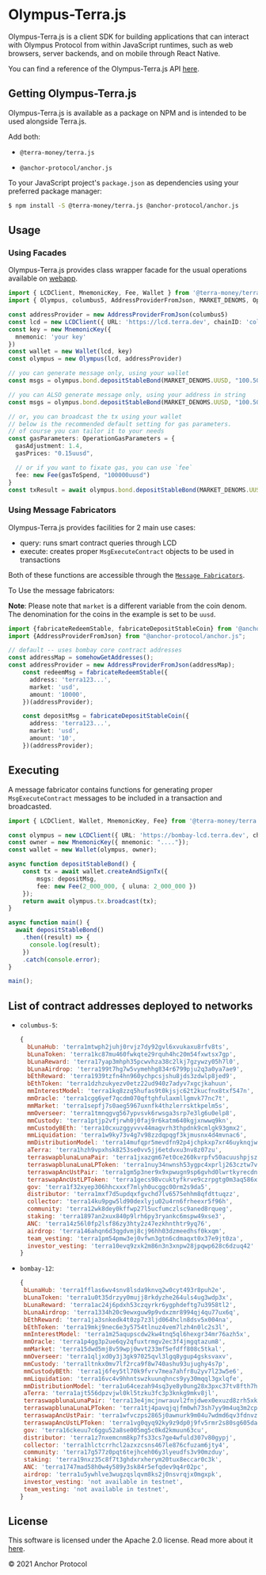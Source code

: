 # Olympus-Terra.js

Olympus-Terra.js is a client SDK for building applications that can interact with Olympus Protocol from within JavaScript runtimes, such as web browsers, server backends, and on mobile through React Native.

<!-- TODO (appleseed) replace link -->
You can find a reference of the Olympus-Terra.js API [here](https://anchor-protocol.github.io/anchor.js/).

## Getting Olympus-Terra.js

Olympus-Terra.js is available as a package on NPM and is intended to be used alongside Terra.js.

Add both:

- `@terra-money/terra.js`
<!-- TODO (appleseed) make deployable -->
- `@anchor-protocol/anchor.js`

To your JavaScript project's `package.json` as dependencies using your preferred package manager:

```sh
$ npm install -S @terra-money/terra.js @anchor-protocol/anchor.js
```

## Usage


### Using Facades

Olympus-Terra.js provides class wrapper facade for the usual operations available on [webapp](https://app.anchorprotocol.com).

```ts
import { LCDClient, MnemonicKey, Fee, Wallet } from '@terra-money/terra.js'
import { Olympus, columbus5, AddressProviderFromJson, MARKET_DENOMS, OperationGasParameters } from '@olympus-dao/Olympus-Terra.js'

const addressProvider = new AddressProviderFromJson(columbus5)
const lcd = new LCDClient({ URL: 'https://lcd.terra.dev', chainID: 'columbus-5' })
const key = new MnemonicKey({
  mnemonic: 'your key'
})
const wallet = new Wallet(lcd, key)
const olympus = new Olympus(lcd, addressProvider)

// you can generate message only, using your wallet
const msgs = olympus.bond.depositStableBond(MARKET_DENOMS.UUSD, "100.5000").generateWithWallet(wallet)

// you can ALSO generate message only, using your address in string
const msgs = olympus.bond.depositStableBond(MARKET_DENOMS.UUSD, "100.5000").generateWithAddress("terra1...")

// or, you can broadcast the tx using your wallet
// below is the recommended default setting for gas parameters.
// of course you can tailor it to your needs
const gasParameters: OperationGasParameters = {
  gasAdjustment: 1.4,
  gasPrices: "0.15uusd",

  // or if you want to fixate gas, you can use `fee`
  fee: new Fee(gasToSpend, "100000uusd")
}
const txResult = await olympus.bond.depositStableBond(MARKET_DENOMS.UUSD, "100.5000").execute(wallet, gasParameters)
```


### Using Message Fabricators

Olympus-Terra.js provides facilities for 2 main use cases:

- query: runs smart contract queries through LCD
- execute: creates proper `MsgExecuteContract` objects to be used in transactions

Both of these functions are accessible through the [`Message Fabricators`](https://github.com/Anchor-Protocol/anchor.js/tree/master/src/fabricators).

To Use the message fabricators: 

**Note**: Please note that `market` is a different variable from the coin denom. The denomination for the coins in the example is set to be `uusd`.
```ts
import {fabricateRedeemStable, fabricateDepositStableCoin} from '@anchor-protocol/anchor.js';
import {AddressProviderFromJson} from "@anchor-protocol/anchor.js"; 

// default -- uses bombay core contract addresses
const addressMap = somehowGetAddresses();
const addressProvider = new AddressProviderFromJson(addressMap);
    const redeemMsg = fabricateRedeemStable({
      address: 'terra123...',
      market: 'usd',
      amount: '10000',
    })(addressProvider);

    const depositMsg = fabricateDepositStableCoin({
      address: 'terra123...',
      market: 'usd',
      amount: '10',
    })(addressProvider);
```

## Executing
A message fabricator contains functions for generating proper `MsgExecuteContract` messages to be included in a transaction and broadcasted.

```ts
import { LCDClient, Wallet, MnemonicKey, Fee} from '@terra-money/terra.js';

const olympus = new LCDClient({ URL: 'https://bombay-lcd.terra.dev', chainID:'bombay-12' });
const owner = new MnemonicKey({ mnemonic: "...."});
const wallet = new Wallet(olympus, owner);

async function depositStableBond() {
    const tx = await wallet.createAndSignTx({
        msgs: depositMsg,
        fee: new Fee(2_000_000, { uluna: 2_000_000 })
    });
    return await olympus.tx.broadcast(tx);
}

async function main() {
  await depositStableBond()
    .then((result) => {
      console.log(result);
    })
    .catch(console.error);
}

main();
```

## List of contract addresses deployed to networks

- `columbus-5`:
  ```js
  {
    bLunaHub: 'terra1mtwph2juhj0rvjz7dy92gvl6xvukaxu8rfv8ts',
    bLunaToken: 'terra1kc87mu460fwkqte29rquh4hc20m54fxwtsx7gp',
    bLunaReward: 'terra17yap3mhph35pcwvhza38c2lkj7gzywzy05h7l0',
    bLunaAirdrop: 'terra199t7hg7w5vymehhg834r6799pju2q3a0ya7ae9',
    bEthReward: 'terra1939tzfn4hn960ychpcsjshu8jds3zdwlp8jed9',
    bEthToken: 'terra1dzhzukyezv0etz22ud940z7adyv7xgcjkahuun',
    mmInterestModel: 'terra1kq8zzq5hufas9t0kjsjc62t2kucfnx8txf547n',
    mmOracle: 'terra1cgg6yef7qcdm070qftghfulaxmllgmvk77nc7t',
    mmMarket: 'terra1sepfj7s0aeg5967uxnfk4thzlerrsktkpelm5s',
    mmOverseer: 'terra1tmnqgvg567ypvsvk6rwsga3srp7e3lg6u0elp8',
    mmCustody: 'terra1ptjp2vfjrwh0j0faj9r6katm640kgjxnwwq9kn',
    mmCustodyBEth: 'terra10cxuzggyvvv44magvrh3thpdnk9cmlgk93gmx2',
    mmLiquidation: 'terra1w9ky73v4g7v98zzdqpqgf3kjmusnx4d4mvnac6',
    mmDistributionModel: 'terra14mufqpr5mevdfn92p4jchpkxp7xr46uyknqjwq',
    aTerra: 'terra1hzh9vpxhsk8253se0vv5jj6etdvxu3nv8z07zu',
    terraswapblunaLunaPair: 'terra1jxazgm67et0ce260kvrpfv50acuushpjsz2y0p',
    terraswapblunaLunaLPToken: 'terra1nuy34nwnsh53ygpc4xprlj263cztw7vc99leh2',
    terraswapAncUstPair: 'terra1gm5p3ner9x9xpwugn9sp6gvhd0lwrtkyrecdn3',
    terraswapAncUstLPToken: 'terra1gecs98vcuktyfkrve9czrpgtg0m3aq586x6gzm',
    gov: 'terra1f32xyep306hhcxxxf7mlyh0ucggc00rm2s9da5',
    distributor: 'terra1mxf7d5updqxfgvchd7lv6575ehhm8qfdttuqzz',
    collector: 'terra14ku9pgw5ld90dexlyju02u4rn6frheexr5f96h',
    community: 'terra12wk8dey0kffwp27l5ucfumczlsc9aned8rqueg',
    staking: 'terra1897an2xux840p9lrh6py3ryankc6mspw49xse3',
    ANC: 'terra14z56l0fp2lsf86zy3hty2z47ezkhnthtr9yq76',
    airdrop: 'terra146ahqn6d3qgdvmj8cj96hh03dzmeedhsf0kxqm',
    team_vesting: 'terra1pm54pmw3ej0vfwn3gtn6cdmaqxt0x37e9jt0za',
    investor_vesting: 'terra10evq9zxk2m86n3n3xnpw28jpqwp628c6dzuq42'
  }
  ```

- `bombay-12`:
   ```js
  {
    bLunaHub: 'terra1fflas6wv4snv8lsda9knvq2w0cyt493r8puh2e',
    bLunaToken: 'terra1u0t35drzyy0mujj8rkdyzhe264uls4ug3wdp3x',
    bLunaReward: 'terra1ac24j6pdxh53czqyrkr6ygphdeftg7u3958tl2',
    bLunaAirdrop: 'terra1334h20c9ewxguw9p9vdxzmr8994qj4qu77ux6q',
    bEthReward: 'terra1ja3snkedk4t0zp7z3ljd064hcln8dsv5x004na',
    bEthToken: 'terra19mkj9nec6e3y5754tlnuz4vem7lzh4n0lc2s3l',
    mmInterestModel: 'terra1m25aqupscdw2kw4tnq5ql6hexgr34mr76azh5x',
    mmOracle: 'terra1p4gg3p2ue6qy2qfuxtrmgv2ec3f4jmgqtazum8',
    mmMarket: 'terra15dwd5mj8v59wpj0wvt233mf5efdff808c5tkal',
    mmOverseer: 'terra1qljxd0y3j3gk97025qvl3lgq8ygup4gsksvaxv',
    mmCustody: 'terra1ltnkx0mv7lf2rca9f8w740ashu93ujughy4s7p',
    mmCustodyBEth: 'terra1j6fey5tl70k9fvrv7mea7ahfr8u2yv7l23w5e6',
    mmLiquidation: 'terra16vc4v9hhntswzkuunqhncs9yy30mqql3gxlqfe',
    mmDistributionModel: 'terra1u64cezah94sq3ye8y0ung28x3pxc37tv8fth7h',
    aTerra: 'terra1ajt556dpzvjwl0kl5tzku3fc3p3knkg9mkv8jl',
    terraswapblunaLunaPair: 'terra13e4jmcjnwrauvl2fnjdwex0exuzd8zrh5xk29v',
    terraswapblunaLunaLPToken: 'terra1tj4pavqjqjfm0wh73sh7yy9m4uq3m2cpmgva6n',
    terraswapAncUstPair: 'terra1wfvczps2865j0awnurk9m04u7wdmd6qv3fdnvz',
    terraswapAncUstLPToken: 'terra1vg0qyq92ky9z9dp0j9fv5rmr2s80sg605dah6f',
    gov: 'terra16ckeuu7c6ggu52a8se005mg5c0kd2kmuun63cu',
    distributor: 'terra1z7nxemcnm8kp7fs33cs7ge4wfuld307v80gypj',
    collector: 'terra1hlctcrrhcl2azxzcsns467le876cfuzam6jty4',
    community: 'terra17g577z0pqt6tejhceh06y3lyeudfs3v90mzduy',
    staking: 'terra19nxz35c8f7t3ghdxrxherym20tux8eccar0c3k',
    ANC: 'terra1747mad58h0w4y589y3sk84r5efqdev9q4r02pc',
    airdrop: 'terra1u5ywhlve3wugzqslqvm8ks2j0nsvrqjx0mgxpk',
    investor_vesting: 'not available in testnet',
    team_vesting: 'not available in testnet',
  }
    ```

## License

This software is licensed under the Apache 2.0 license. Read more about it [here](./LICENSE).

© 2021 Anchor Protocol

